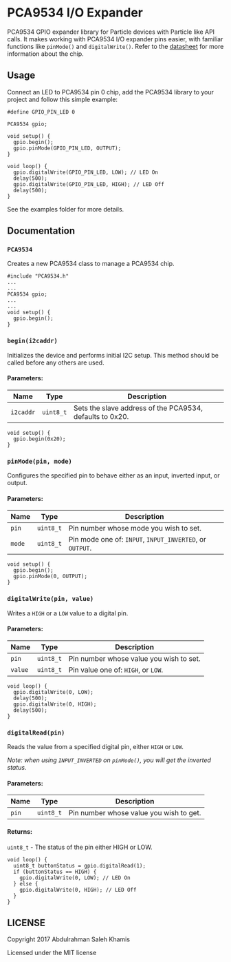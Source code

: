 # PCA9534 I/O Expander

PCA9534 GPIO expander library for Particle devices with Particle like API calls. It makes working with PCA9534 I/O expander pins easier, with familiar functions like `pinMode()` and `digitalWrite()`. Refer to the [datasheet](http://www.ti.com/lit/ds/symlink/pca9534.pdf) for more information about the chip.

## Usage

Connect an LED to PCA9534 pin 0 chip, add the PCA9534 library to your project and follow this simple example:

```
#define GPIO_PIN_LED 0

PCA9534 gpio;

void setup() {
  gpio.begin();
  gpio.pinMode(GPIO_PIN_LED, OUTPUT);
}

void loop() {
  gpio.digitalWrite(GPIO_PIN_LED, LOW); // LED On
  delay(500);
  gpio.digitalWrite(GPIO_PIN_LED, HIGH); // LED Off
  delay(500);
}
```

See the examples folder for more details.

## Documentation

### `PCA9534`
Creates a new PCA9534 class to manage a PCA9534 chip.

```
#include "PCA9534.h"
...
...
PCA9534 gpio;
...
...
void setup() {
  gpio.begin();
}
```

### `begin(i2caddr)`
Initializes the device and performs initial I2C setup. This method should be called before any others are used.

#### Parameters:
| Name | Type | Description |
|------|------|-------------|
| `i2caddr` | `uint8_t` | Sets the slave address of the PCA9534, defaults to 0x20. |

```
void setup() {
  gpio.begin(0x20);
}
```

### `pinMode(pin, mode)`
Configures the specified pin to behave either as an input, inverted input, or output.

#### Parameters:
| Name | Type | Description |
|------|------|-------------|
| `pin` | `uint8_t` | Pin number whose mode you wish to set. |
| `mode` | `uint8_t` | Pin mode one of: `INPUT`, `INPUT_INVERTED`, or `OUTPUT`. |

```
void setup() {
  gpio.begin();
  gpio.pinMode(0, OUTPUT);
}
```

### `digitalWrite(pin, value)`
Writes a `HIGH` or a `LOW` value to a digital pin.

#### Parameters:
| Name | Type | Description |
|------|------|-------------|
| `pin` | `uint8_t` | Pin number whose value you wish to set. |
| `value` | `uint8_t` | Pin value one of: `HIGH`, or `LOW`. |

```
void loop() {
  gpio.digitalWrite(0, LOW);
  delay(500);
  gpio.digitalWrite(0, HIGH);
  delay(500);
}
```

### `digitalRead(pin)`
Reads the value from a specified digital pin, either `HIGH` or `LOW`.

*Note: when using `INPUT_INVERTED` on `pinMode()`, you will get the inverted status.*

#### Parameters:
| Name | Type | Description |
|------|------|-------------|
| `pin` | `uint8_t` | Pin number whose value you wish to get. |

#### Returns:
`uint8_t` - The status of the pin either HIGH or LOW.

```
void loop() {
  uint8_t buttonStatus = gpio.digitalRead(1);
  if (buttonStatus == HIGH) {
    gpio.digitalWrite(0, LOW); // LED On
  } else {
    gpio.digitalWrite(0, HIGH); // LED Off
  }
}
```

## LICENSE
Copyright 2017 Abdulrahman Saleh Khamis

Licensed under the MIT license
